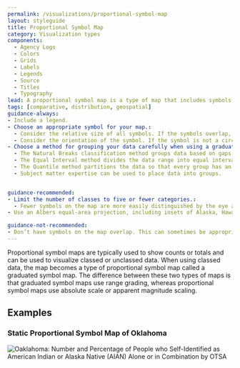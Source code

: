```yaml
---
permalink: /visualizations/proportional-symbol-map
layout: styleguide
title: Proportional Symbol Map
category: Visualization types
components:
  - Agency Logo
  - Colors
  - Grids
  - Labels
  - Legends
  - Source
  - Titles
  - Typography
lead: A proportional symbol map is a type of map that includes symbols that change in size based on the value they represent.
tags: [comparative, distribution, geospatial]
guidance-always:
- Include a legend.
- Choose an appropriate symbol for your map.:
  - Consider the relative size of all symbols. If the symbols overlap, is the map still legible?
  - Consider the orientation of the symbol. If the symbol is not a circle, ensure the symbol is oriented properly.
- Choose a method for grouping your data carefully when using a graduated symbol map.:
  - The Natural Breaks classification method groups data based on gaps in the data.
  - The Equal Interval method divides the data range into equal intervals. This method works best when data are evently distributed. If the distribution is uneven, the predominant values will dominate the map.
  - The Quantile method partitions the data so that every group has an equal number or nearly equal number of values. This can give a choropleth map an even, aesthetically pleasing color distribution.
  - Subject matter expertise can be used to place data into groups.


guidance-recommended:
- Limit the number of classes to five or fewer categories.:
  - Fewer symbols on the map are more easily distinguished by the eye and will make trends in the data easier to see.
- Use an Albers equal-area projection, including insets of Alaska, Hawaii, and Puerto Rico, if applicable.

guidance-not-recommended:
- Don’t have symbols on the map overlap. This can sometimes be appropriate depending on the type of symbol and scale of the map.
---
```


<p>
  Proportional symbol maps are typically used to show counts or totals and can be used to visualize classed or unclassed data. When using classed data, the map becomes a type of proportional symbol map called a graduated symbol map. The difference between these two types of maps is that graduated symbol maps use range grading, whereas proportional symbol maps use absolute scale or apparent magnitude scaling.
</p>

<h2>Examples</h2>
<div class="usa-chart-card">
  <div class="usa-chart-header">
    <h3 class="usa-chart-title">Static Proportional Symbol Map of Oklahoma</h3>
  </div>
  <div class="usa-chart-static">
    <img src="../assets/img/examples/proportional-symbol-map/Proportional_Symbol_OTSA_percent_AIAN_circles_map.jpg" alt="Oaklahoma: Number and Percentage of People who Self-Identified as American Indian or Alaska Native (AIAN) Alone or in Combination by OTSA">
  </div>
</div>